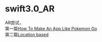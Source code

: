 # swift3.0_AR
AR尝试，<br>第一篇<a href="https://www.raywenderlich.com/151817/how-to-make-an-app-like-pokemon-go">How To Make An App Like Pokemon Go</a>
<br>第二篇<a href="https://www.raywenderlich.com/146436/augmented-reality-ios-tutorial-location-based-2">Location based</a>
